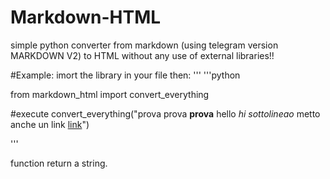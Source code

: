 # Markdown-HTML
simple python converter from markdown (using telegram version MARKDOWN V2) to HTML without any use of external libraries!!


#Example: 
imort the library in your file
then: 
'''
'''python

  from markdown_html import convert_everything
  
  #execute convert_everything("prova prova __prova__ hello *hi* _sottolineao_ metto anche un link [link](www.fattiicazzitua.com)")


'''

function return a string.
